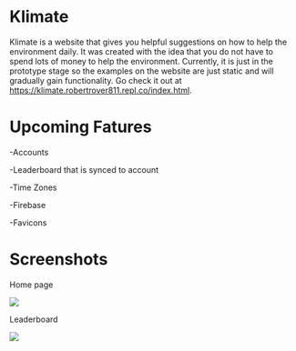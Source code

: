 # Klimate
Klimate is a website that gives you helpful suggestions on how to help the environment daily. It  was created with the idea that you do not have to spend lots of money to help the environment. Currently, it is just in the prototype stage so the examples on the website are just static and will gradually gain functionality. Go check it out at https://klimate.robertrover811.repl.co/index.html.

# Upcoming Fatures

-Accounts

-Leaderboard that is synced to account

-Time Zones

-Firebase

-Favicons


# Screenshots
Home page

<img src="https://cdn.discordapp.com/attachments/811104542959468544/815676653187235941/Screenshot_2021-02-28_120659.png">

Leaderboard

<img src="https://media.discordapp.net/attachments/811104542959468544/815676674058223636/Screenshot_2021-02-28_120731.png?width=777&height=437">

